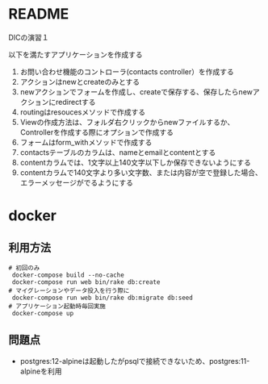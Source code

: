 # README

DICの演習１

以下を満たすアプリケーションを作成する
1. お問い合わせ機能のコントローラ(contacts controller）を作成する
2. アクションはnewとcreateのみとする
3. newアクションでフォームを作成し、createで保存する、保存したらnewアクションにredirectする
4. routingはresoucesメソッドで作成する
5. Viewの作成方法は、フォルダ右クリックからnewファイルするか、Controllerを作成する際にオプションで作成する
6. フォームはform_withメソッドで作成する
7. contactsテーブルのカラムは、nameとemailとcontentとする
8. contentカラムでは、1文字以上140文字以下しか保存できないようにする
9. contentカラムで140文字より多い文字数、または内容が空で登録した場合、エラーメッセージがでるようにする

# docker
## 利用方法
```
# 初回のみ
 docker-compose build --no-cache
 docker-compose run web bin/rake db:create 
# マイグレーションやデータ投入を行う際に 
 docker-compose run web bin/rake db:migrate db:seed
# アプリケーション起動時毎回実施
 docker-compose up
```


## 問題点
- postgres:12-alpineは起動したがpsqlで接続できないため、postgres:11-alpineを利用

